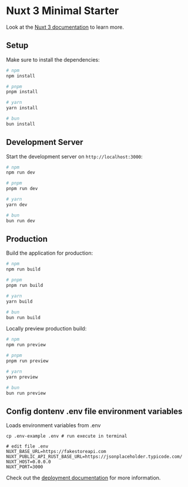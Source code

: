 # Nuxt 3 Minimal Starter

Look at the [Nuxt 3 documentation](https://nuxt.com/docs/getting-started/introduction) to learn more.

## Setup

Make sure to install the dependencies:

```bash
# npm
npm install

# pnpm
pnpm install

# yarn
yarn install

# bun
bun install
```

## Development Server

Start the development server on `http://localhost:3000`:

```bash
# npm
npm run dev

# pnpm
pnpm run dev

# yarn
yarn dev

# bun
bun run dev
```

## Production

Build the application for production:

```bash
# npm
npm run build

# pnpm
pnpm run build

# yarn
yarn build

# bun
bun run build
```

Locally preview production build:

```bash
# npm
npm run preview

# pnpm
pnpm run preview

# yarn
yarn preview

# bun
bun run preview
```
## Config dontenv .env file environment variables
Loads environment variables from .env

```shell
cp .env-example .env # run execute in terminal

# edit file .env
NUXT_BASE_URL=https://fakestoreapi.com
NUXT_PUBLIC_API_RUST_BASE_URL=https://jsonplaceholder.typicode.com/
NUXT_HOST=0.0.0.0
NUXT_PORT=3000

```

Check out the [deployment documentation](https://nuxt.com/docs/getting-started/deployment) for more information.
